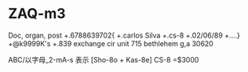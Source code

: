 # ZAQ-m3
Doc, organ, post
+.6788639702{
+.carlos Silva
+.cs-8
+.02/06/89
+....}
+@k9999K's
+.839 exchange cir
      unit 715 bethlehem g,a
  30620

ABC/以字母_2-mA-s 表示
 [Sho-8o + Kas-8e]
        CS-8
  =$3000